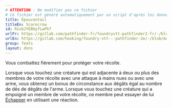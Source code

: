 ```yaml
---
# ATTENTION : Ne modifiez pas ce fichier
# Ce fichier est généré automatiquement par un script d'après les données du module Foundry VTT officiel et de sa traduction
title: Épouvantail
titleEn: Scarecrow
id: RivbJYEBUyfLwPh7
urlFr: https://gitlab.com/pathfinder-fr/foundryvtt-pathfinder2-fr/-/blob/master/data/feats/RivbJYEBUyfLwPh7.htm
urlEn: https://gitlab.com/hooking/foundry-vtt---pathfinder-2e/-/blob/master/packs/data/feats.db/scarecrow.json
group: feats
layout: dons
---
```

Vous combattez fièrement pour protéger votre récolte.

Lorsque vous touchez une créature qui est adjacente à deux ou plus des membres de votre récolte avec une attaque à mains nues ou avec une arme, vous obtenez un bonus de circonstance aux dégâts égal au nombre de dés de dégâts de l'arme. Lorsque vous touchez une créature qui a empoigné un membre de votre récolte, ce membre peut essayer de lui [Échapper](../actions/s-échapper.md) en utilisant une réaction.


